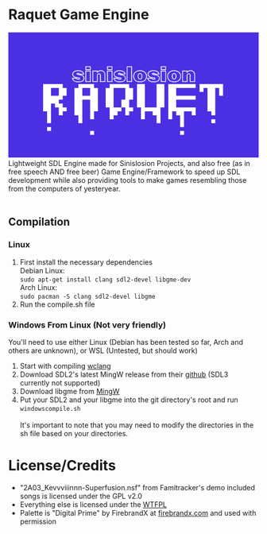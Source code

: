 # Raquet Game Engine
![Sinislosion Raquet](/raquetlogo.png)<br>
Lightweight SDL Engine made for Sinislosion Projects, and also free (as in free speech AND free beer) Game Engine/Framework to speed up SDL development while also providing tools to make games resembling those from the computers of yesteryear.
<br><br>

## Compilation
### Linux
1. First install the necessary dependencies<br>
	Debian Linux:<br>
	`sudo apt-get install clang sdl2-devel libgme-dev`<br>
    Arch Linux:<br>
	`sudo pacman -S clang sdl2-devel libgme`
2. Run the compile.sh file

### Windows From Linux (Not very friendly)
You'll need to use either Linux (Debian has been tested so far, Arch and others are unknown), or WSL (Untested, but should work)
1. Start with compiling [wclang](https://github.com/tpoechtrager/wclang/tree/master)
2. Download SDL2's latest MingW release from their [github](https://github.com/libsdl-org/SDL/releases/) (SDL3 currently not supported)
3. Download libgme from [MingW](https://packages.msys2.org/package/mingw-w64-x86_64-libgme)
4. Put your SDL2 and your libgme into the git directory's root and run `windowscompile.sh`<br><br>
It's important to note that you may need to modify the directories in the sh file based on your directories.

# License/Credits
- "2A03_Kevvviiinnn-Superfusion.nsf" from Famitracker's demo included songs is licensed under the GPL v2.0<br>
- Everything else is licensed under the [WTFPL](http://www.wtfpl.net/about/)
- Palette is "Digital Prime" by FirebrandX at [firebrandx.com](http://www.firebrandx.com/nespalette.html) and used with permission<br>
